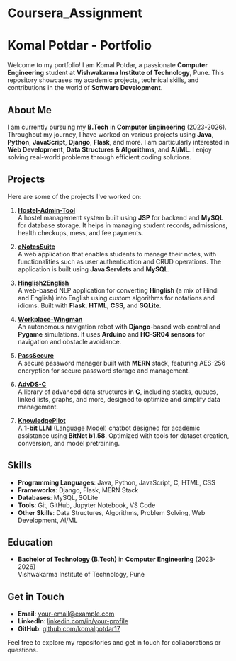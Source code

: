 # Coursera_Assignment

# Komal Potdar - Portfolio

Welcome to my portfolio! I am Komal Potdar, a passionate **Computer Engineering** student at **Vishwakarma Institute of Technology**, Pune. This repository showcases my academic projects, technical skills, and contributions in the world of **Software Development**.

## About Me

I am currently pursuing my **B.Tech** in **Computer Engineering** (2023-2026). Throughout my journey, I have worked on various projects using **Java**, **Python**, **JavaScript**, **Django**, **Flask**, and more. I am particularly interested in **Web Development**, **Data Structures & Algorithms**, and **AI/ML**. I enjoy solving real-world problems through efficient coding solutions.

## Projects

Here are some of the projects I've worked on:

1. **[Hostel-Admin-Tool](https://github.com/komalpotdar17/Hostel-Admin-Tool)**  
   A hostel management system built using **JSP** for backend and **MySQL** for database storage. It helps in managing student records, admissions, health checkups, mess, and fee payments.

2. **[eNotesSuite](https://github.com/komalpotdar17/eNotesSuite)**  
   A web application that enables students to manage their notes, with functionalities such as user authentication and CRUD operations. The application is built using **Java Servlets** and **MySQL**.

3. **[Hinglish2English](https://github.com/komalpotdar17/Hinglish2English)**  
   A web-based NLP application for converting **Hinglish** (a mix of Hindi and English) into English using custom algorithms for notations and idioms. Built with **Flask**, **HTML**, **CSS**, and **SQLite**.

4. **[Workplace-Wingman](https://github.com/komalpotdar17/Workplace-Wingman)**  
   An autonomous navigation robot with **Django**-based web control and **Pygame** simulations. It uses **Arduino** and **HC-SR04 sensors** for navigation and obstacle avoidance.

5. **[PassSecure](https://github.com/komalpotdar17/PassSecure)**  
   A secure password manager built with **MERN** stack, featuring AES-256 encryption for secure password storage and management.

6. **[AdvDS-C](https://github.com/komalpotdar17/AdvDS-C)**  
   A library of advanced data structures in **C**, including stacks, queues, linked lists, graphs, and more, designed to optimize and simplify data management.

7. **[KnowledgePilot](https://github.com/komalpotdar17/KnowledgePilot)**  
   A **1-bit LLM** (Language Model) chatbot designed for academic assistance using **BitNet b1.58**. Optimized with tools for dataset creation, conversion, and model pretraining.

## Skills

- **Programming Languages**: Java, Python, JavaScript, C, HTML, CSS
- **Frameworks**: Django, Flask, MERN Stack
- **Databases**: MySQL, SQLite
- **Tools**: Git, GitHub, Jupyter Notebook, VS Code
- **Other Skills**: Data Structures, Algorithms, Problem Solving, Web Development, AI/ML

## Education

- **Bachelor of Technology (B.Tech)** in **Computer Engineering** (2023-2026)  
  Vishwakarma Institute of Technology, Pune

## Get in Touch

- **Email**: [your-email@example.com](mailto:your-email@example.com)
- **LinkedIn**: [linkedin.com/in/your-profile](https://www.linkedin.com/in/your-profile)
- **GitHub**: [github.com/komalpotdar17](https://github.com/komalpotdar17)

Feel free to explore my repositories and get in touch for collaborations or questions.
